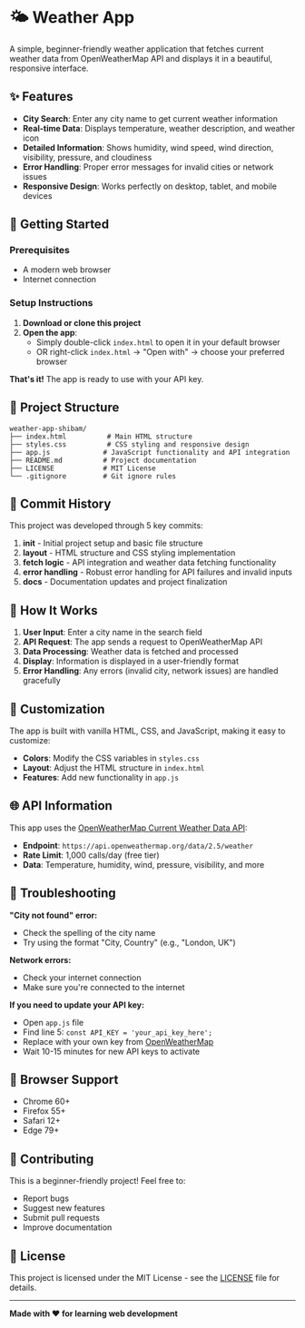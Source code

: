 # 🌤️ Weather App

A simple, beginner-friendly weather application that fetches current weather data from OpenWeatherMap API and displays it in a beautiful, responsive interface.

## ✨ Features

- **City Search**: Enter any city name to get current weather information
- **Real-time Data**: Displays temperature, weather description, and weather icon
- **Detailed Information**: Shows humidity, wind speed, wind direction, visibility, pressure, and cloudiness
- **Error Handling**: Proper error messages for invalid cities or network issues
- **Responsive Design**: Works perfectly on desktop, tablet, and mobile devices

## 🚀 Getting Started

### Prerequisites

- A modern web browser
- Internet connection

### Setup Instructions

1. **Download or clone this project**
2. **Open the app**:
   - Simply double-click `index.html` to open it in your default browser
   - OR right-click `index.html` → "Open with" → choose your preferred browser

**That's it!** The app is ready to use with your API key.

## 📁 Project Structure

```
weather-app-shibam/
├── index.html          # Main HTML structure
├── styles.css          # CSS styling and responsive design
├── app.js             # JavaScript functionality and API integration
├── README.md          # Project documentation
├── LICENSE            # MIT License
└── .gitignore         # Git ignore rules
```

## 📝 Commit History

This project was developed through 5 key commits:

1. **init** - Initial project setup and basic file structure
2. **layout** - HTML structure and CSS styling implementation
3. **fetch logic** - API integration and weather data fetching functionality
4. **error handling** - Robust error handling for API failures and invalid inputs
5. **docs** - Documentation updates and project finalization

## 🔧 How It Works

1. **User Input**: Enter a city name in the search field
2. **API Request**: The app sends a request to OpenWeatherMap API
3. **Data Processing**: Weather data is fetched and processed
4. **Display**: Information is displayed in a user-friendly format
5. **Error Handling**: Any errors (invalid city, network issues) are handled gracefully

## 🎨 Customization

The app is built with vanilla HTML, CSS, and JavaScript, making it easy to customize:

- **Colors**: Modify the CSS variables in `styles.css`
- **Layout**: Adjust the HTML structure in `index.html`
- **Features**: Add new functionality in `app.js`

## 🌐 API Information

This app uses the [OpenWeatherMap Current Weather Data API](https://openweathermap.org/current):
- **Endpoint**: `https://api.openweathermap.org/data/2.5/weather`
- **Rate Limit**: 1,000 calls/day (free tier)
- **Data**: Temperature, humidity, wind, pressure, visibility, and more

## 🚨 Troubleshooting

**"City not found" error:**
- Check the spelling of the city name
- Try using the format "City, Country" (e.g., "London, UK")

**Network errors:**
- Check your internet connection
- Make sure you're connected to the internet

**If you need to update your API key:**
- Open `app.js` file
- Find line 5: `const API_KEY = 'your_api_key_here';`
- Replace with your own key from [OpenWeatherMap](https://openweathermap.org/api)
- Wait 10-15 minutes for new API keys to activate

## 📱 Browser Support

- Chrome 60+
- Firefox 55+
- Safari 12+
- Edge 79+

## 🤝 Contributing

This is a beginner-friendly project! Feel free to:
- Report bugs
- Suggest new features
- Submit pull requests
- Improve documentation

## 📄 License

This project is licensed under the MIT License - see the [LICENSE](LICENSE) file for details.

---

**Made with ❤️ for learning web development**